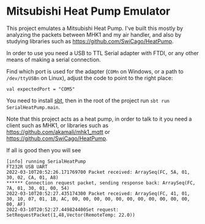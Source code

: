 # Mitsubishi Heat Pump Emulator

This project emulates a Mitsubishi Heat Pump. I've built this mostly by analyzing the packets between MHK1 and my air handler, and also by studying libraries such as https://github.com/SwiCago/HeatPump.

In order to use you need a USB to TTL Serial adapter with FTDI, or any other means of making a serial connection. 

Find which port is used for the adapter (`COMn` on Windows, or a path to `/dev/ttyUSBn` on Linux), adjust the code to point to the right place:
```
val expectedPort = "COM5"
```

You need to install [sbt](https://www.scala-sbt.org/), then in the root of the project run `sbt run SerialHeatPump.main`.

Note that this project acts as a heat pump, in order to talk to it you need a client such as MHK1, or libraries such as https://github.com/akamali/mhk1_mqtt or https://github.com/SwiCago/HeatPump.

If all is good then you will see
```
[info] running SerialHeatPump
FT232R USB UART
2022-03-10T20:52:26.171769700 Packet received: ArraySeq(FC, 5A, 01, 30, 02, CA, 01, A8)
****** Connection request packet, sending response back: ArraySeq(FC, 7A, 01, 30, 01, 00, 54)
2022-03-10T20:52:27.435174300 Packet received: ArraySeq(FC, 41, 01, 30, 10, 07, 01, 1B, AC, 00, 00, 00, 00, 00, 00, 00, 00, 00, 00, 00, 00, AF)
2022-03-10T20:52:27.449824400Set request: SetRequestPacket(1,48,Vector(RemoteTemp: 22.0))
```
